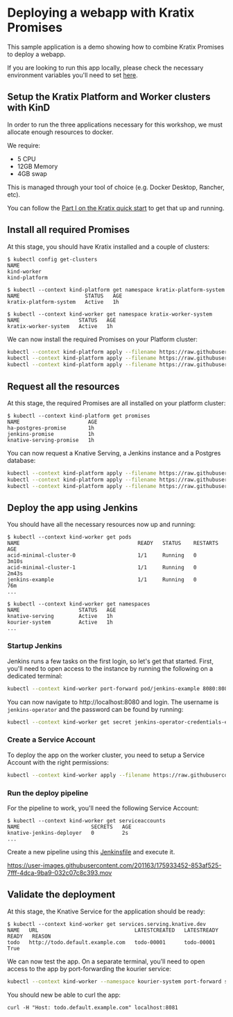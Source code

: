 # Deploying a webapp with Kratix Promises

This sample application is a demo showing how to combine Kratix Promises
to deploy a webapp.

If you are looking to run this app locally, please check the necessary
environment variables you'll need to set
[here](https://github.com/syntasso/workshop/blob/fd5188b89164da9be70e664d1048d897dcf202f0/sample-todo-app/main.go#L21-L25).

## Setup the Kratix Platform and Worker clusters with KinD

In order to run the three applications necessary for this workshop, we must allocate enough resources to docker.

We require:
* 5 CPU
* 12GB Memory
* 4GB swap

This is managed through your tool of choice (e.g. Docker Desktop, Rancher, etc).

You can follow the [Part I on the Kratix quick start](https://github.com/syntasso/kratix/blob/main/docs/quick-start.md#part-1-kratix-multi-cluster-install)
to get that up and running.

## Install all required Promises

At this stage, you should have Kratix installed and a couple of clusters:

```console
$ kubectl config get-clusters
NAME
kind-worker
kind-platform

$ kubectl --context kind-platform get namespace kratix-platform-system
NAME                     STATUS   AGE
kratix-platform-system   Active   1h

$ kubectl --context kind-worker get namespace kratix-worker-system
NAME                   STATUS   AGE
kratix-worker-system   Active   1h
```

We can now install the required Promises on your Platform cluster:

<!-- ❓ Do we want people to clone the workshop and kratix or not? -->
```bash
kubectl --context kind-platform apply --filename https://raw.githubusercontent.com/syntasso/kratix/main/samples/postgres/postgres-promise.yaml
kubectl --context kind-platform apply --filename https://raw.githubusercontent.com/syntasso/kratix/main/samples/knative-serving/knative-serving-promise.yaml
kubectl --context kind-platform apply --filename https://raw.githubusercontent.com/syntasso/kratix/main/samples/jenkins/jenkins-promise.yaml
```

## Request all the resources

At this stage, the required Promises are all installed on your platform cluster:

```console
$ kubectl --context kind-platform get promises
NAME                      AGE
ha-postgres-promise       1h
jenkins-promise           1h
knative-serving-promise   1h
```

You can now request a Knative Serving, a Jenkins instance and a Postgres
database:

```bash
kubectl --context kind-platform apply --filename https://raw.githubusercontent.com/syntasso/kratix/main/samples/postgres/postgres-resource-request.yaml
kubectl --context kind-platform apply --filename https://raw.githubusercontent.com/syntasso/kratix/main/samples/knative-serving/knative-serving-resource-request.yaml
kubectl --context kind-platform apply --filename https://raw.githubusercontent.com/syntasso/kratix/main/samples/jenkins/jenkins-resource-request.yaml
```

## Deploy the app using Jenkins

You should have all the necessary resources now up and running:

```console
$ kubectl --context kind-worker get pods
NAME                                      READY   STATUS    RESTARTS         AGE
acid-minimal-cluster-0                    1/1     Running   0                3m10s
acid-minimal-cluster-1                    1/1     Running   0                2m43s
jenkins-example                           1/1     Running   0                76m
...

$ kubectl --context kind-worker get namespaces
NAME                   STATUS   AGE
knative-serving        Active   1h
kourier-system         Active   1h
...
```

### Startup Jenkins

Jenkins runs a few tasks on the first login, so let's get that started. First,
you'll need to open access to the instance by running the following on a
dedicated terminal:

```bash
kubectl --context kind-worker port-forward pod/jenkins-example 8080:8080
```

You can now navigate to http://localhost:8080 and login. The username is
`jenkins-operator` and the password can be found by running:

```bash
kubectl --context kind-worker get secret jenkins-operator-credentials-example -o 'jsonpath={.data.password}' | base64 -d
```

### Create a Service Account

<!-- This could later be added to the existing jenkins Promise to simplify this step  -->

To deploy the app on the worker cluster, you need to setup a Service Account
with the right permissions:

```bash
kubectl --context kind-worker apply --filename https://raw.githubusercontent.com/syntasso/workshop/main/sample-todo-app/k8s/deploy-rbac.yaml
```

### Run the deploy pipeline

For the pipeline to work, you'll need the following Service Account:

```console
$ kubectl --context kind-worker get serviceaccounts
NAME                       SECRETS   AGE
knative-jenkins-deployer   0         2s
...
```

Create a new pipeline using this
[Jenkinsfile](https://raw.githubusercontent.com/syntasso/workshop/main/sample-todo-app/ci/Jenkinsfile)
and execute it.

https://user-images.githubusercontent.com/201163/175933452-853af525-7fff-4dca-9ba9-032c07c8c393.mov

## Validate the deployment

At this stage, the Knative Service for the application should be ready:

```console
$ kubectl --context kind-worker get services.serving.knative.dev
NAME   URL                               LATESTCREATED   LATESTREADY   READY   REASON
todo   http://todo.default.example.com   todo-00001      todo-00001    True
```

We can now test the app. On a separate terminal, you'll need to open access to
the app by port-forwarding the kourier service:

```bash
kubectl --context kind-worker --namespace kourier-system port-forward svc/kourier 8081:80
```

You should new be able to curl the app:

```
curl -H "Host: todo.default.example.com" localhost:8081
```
